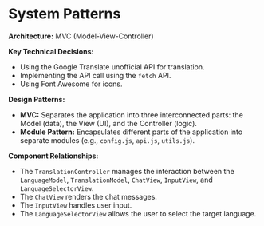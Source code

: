 # System Patterns

**Architecture:** MVC (Model-View-Controller)

**Key Technical Decisions:**

*   Using the Google Translate unofficial API for translation.
*   Implementing the API call using the `fetch` API.
*   Using Font Awesome for icons.

**Design Patterns:**

*   **MVC:** Separates the application into three interconnected parts: the Model (data), the View (UI), and the Controller (logic).
*   **Module Pattern:** Encapsulates different parts of the application into separate modules (e.g., `config.js`, `api.js`, `utils.js`).

**Component Relationships:**

*   The `TranslationController` manages the interaction between the `LanguageModel`, `TranslationModel`, `ChatView`, `InputView`, and `LanguageSelectorView`.
*   The `ChatView` renders the chat messages.
*   The `InputView` handles user input.
*   The `LanguageSelectorView` allows the user to select the target language.
